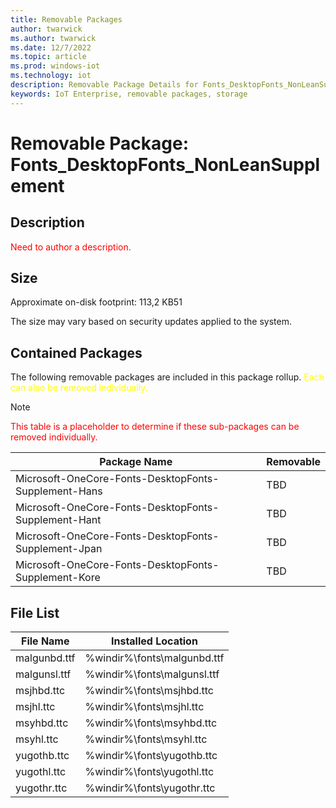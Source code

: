 ```yaml
---
title: Removable Packages
author: twarwick
ms.author: twarwick
ms.date: 12/7/2022
ms.topic: article
ms.prod: windows-iot
ms.technology: iot
description: Removable Package Details for Fonts_DesktopFonts_NonLeanSupplement
keywords: IoT Enterprise, removable packages, storage
---
```


# Removable Package: Fonts_DesktopFonts_NonLeanSupplement
## Description
<span style="color:red"> Need to author a description. </span>
## Size
Approximate on-disk footprint: 113,2 KB51  

The size may vary based on security updates applied to the system.
## Contained Packages
The following removable packages are included in this package rollup.  <span style="color:yellow">Each can also be removed individually. </span>
>[!Note]
>
> <span style="color:red"> This table is a placeholder to determine if these sub-packages can be removed individually. </span>

| Package Name | Removable |
|--------------|-----------|
| Microsoft-OneCore-Fonts-DesktopFonts-Supplement-Hans | TBD |
| Microsoft-OneCore-Fonts-DesktopFonts-Supplement-Hant | TBD |
| Microsoft-OneCore-Fonts-DesktopFonts-Supplement-Jpan | TBD |
| Microsoft-OneCore-Fonts-DesktopFonts-Supplement-Kore | TBD |

## File List
| File Name | Installed Location |
|-----------|--------------------|
| malgunbd.ttf | %windir%\fonts\malgunbd.ttf | 
| malgunsl.ttf | %windir%\fonts\malgunsl.ttf | 
| msjhbd.ttc | %windir%\fonts\msjhbd.ttc | 
| msjhl.ttc | %windir%\fonts\msjhl.ttc  |
| msyhbd.ttc | %windir%\fonts\msyhbd.ttc | 
| msyhl.ttc | %windir%\fonts\msyhl.ttc  |
| yugothb.ttc | %windir%\fonts\yugothb.ttc  |
| yugothl.ttc | %windir%\fonts\yugothl.ttc | 
| yugothr.ttc | %windir%\fonts\yugothr.ttc |